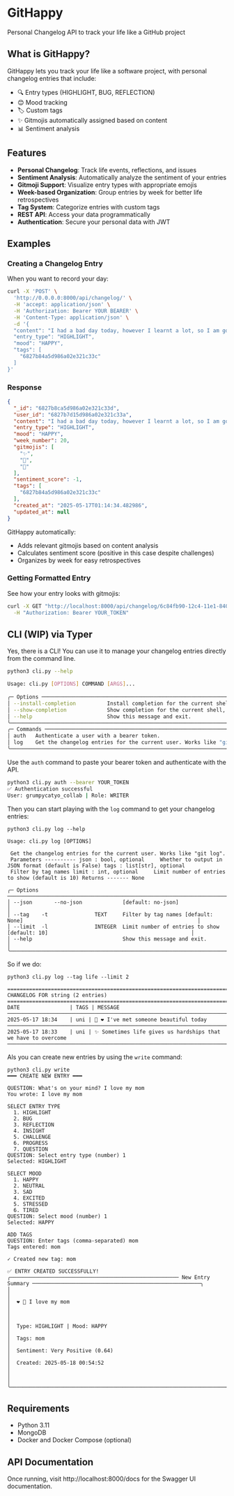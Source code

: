 # GitHappy

Personal Changelog API to track your life like a GitHub project


## What is GitHappy?

GitHappy lets you track your life like a software project, with personal changelog entries that include:
- 🔍 Entry types (HIGHLIGHT, BUG, REFLECTION)
- 😊 Mood tracking
- 🏷️ Custom tags
- ✨ Gitmojis automatically assigned based on content
- 📊 Sentiment analysis

## Features

- **Personal Changelog**: Track life events, reflections, and issues
- **Sentiment Analysis**: Automatically analyze the sentiment of your entries
- **Gitmoji Support**: Visualize entry types with appropriate emojis
- **Week-based Organization**: Group entries by week for better life retrospectives
- **Tag System**: Categorize entries with custom tags
- **REST API**: Access your data programmatically
- **Authentication**: Secure your personal data with JWT

## Examples

### Creating a Changelog Entry

When you want to record your day:

```bash
curl -X 'POST' \
  'http://0.0.0.0:8000/api/changelog/' \
  -H 'accept: application/json' \
  -H 'Authorization: Bearer YOUR BEARER' \
  -H 'Content-Type: application/json' \
  -d '{
  "content": "I had a bad day today, however I learnt a lot, so I am gonna continue and be better tomorrow",
  "entry_type": "HIGHLIGHT",
  "mood": "HAPPY",
  "tags": [
    "6827b84a5d986a02e321c33c"
  ]
}'
```

### Response
```json
{
  "_id": "6827b8ca5d986a02e321c33d",
  "user_id": "6827b7d15d986a02e321c33a",
  "content": "I had a bad day today, however I learnt a lot, so I am gonna continue and be better tomorrow",
  "entry_type": "HIGHLIGHT",
  "mood": "HAPPY",
  "week_number": 20,
  "gitmojis": [
    "✨",
    "🚀",
    "🧠"
  ],
  "sentiment_score": -1,
  "tags": [
    "6827b84a5d986a02e321c33c"
  ],
  "created_at": "2025-05-17T01:14:34.482986",
  "updated_at": null
}
```

GitHappy automatically:

* Adds relevant gitmojis based on content analysis
* Calculates sentiment score (positive in this case despite challenges)
* Organizes by week for easy retrospectives


### Getting Formatted Entry

See how your entry looks with gitmojis:

```bash
curl -X GET "http://localhost:8000/api/changelog/6c84fb90-12c4-11e1-840d-7b25c5ee775a/formatted" \
  -H "Authorization: Bearer YOUR_TOKEN"
```

## CLI (WIP) via Typer
Yes, there is a CLI! You can use it to manage your changelog entries directly from the command line. 

```bash
python3 cli.py --help

Usage: cli.py [OPTIONS] COMMAND [ARGS]...                                                                                       
                                                                                                                                 
╭─ Options ─────────────────────────────────────────────────────────────────────────────────────────────────────────────────────╮
│ --install-completion          Install completion for the current shell.                                                       │
│ --show-completion             Show completion for the current shell, to copy it or customize the installation.                │
│ --help                        Show this message and exit.                                                                     │
╰───────────────────────────────────────────────────────────────────────────────────────────────────────────────────────────────╯
╭─ Commands ────────────────────────────────────────────────────────────────────────────────────────────────────────────────────╮
│ auth   Authenticate a user with a bearer token.                                                                               │
│ log    Get the changelog entries for the current user. Works like "git log".                                                  │
╰───────────────────────────────────────────────────────────────────────────────────────────────────────────────────────────────╯
```

Use the `auth` command to paste your bearer token and authenticate with the API.
```bash
python3 cli.py auth --bearer YOUR_TOKEN
✅ Authentication successful
User: grumpycatyo_collab | Role: WRITER
```

Then you can start playing with the `log` command to get your changelog entries:
```
python3 cli.py log --help
                                                                                                                                 
Usage: cli.py log [OPTIONS]                                                                                                     
                                                                                                                                 
 Get the changelog entries for the current user. Works like "git log".                                                           
 Parameters ---------- json : bool, optional     Whether to output in JSON format (default is False) tags : list[str], optional  
 Filter by tag names limit : int, optional     Limit number of entries to show (default is 10) Returns ------- None              
                                                                                                                                 
╭─ Options ─────────────────────────────────────────────────────────────────────────────────────────────────────────────────────╮
│ --json       --no-json             [default: no-json]                                                                         │
│ --tag    -t               TEXT     Filter by tag names [default: None]                                                        │
│ --limit  -l               INTEGER  Limit number of entries to show [default: 10]                                              │
│ --help                             Show this message and exit.                                                                │
╰───────────────────────────────────────────────────────────────────────────────────────────────────────────────────────────────╯
```

So if we do:
```
python3 cli.py log --tag life --limit 2 

========================================================================================
CHANGELOG FOR string (2 entries)
========================================================================================
DATE                | TAGS | MESSAGE
────────────────────────────────────────────────────────────────────────────────────────
2025-05-17 18:34    | uni | 📝 ❤️ I've met someone beautiful today
────────────────────────────────────────────────────────────────────────────────────────
2025-05-17 18:33    | uni | ✨ Sometimes life gives us hardships that we have to overcome
────────────────────────────────────────────────────────────────────────────────────────
```

Als you can create new entries by using the `write` command:

```
python3 cli.py write
━━━ CREATE NEW ENTRY ━━━

QUESTION: What's on your mind? I love my mom
You wrote: I love my mom

SELECT ENTRY TYPE
  1. HIGHLIGHT
  2. BUG
  3. REFLECTION
  4. INSIGHT
  5. CHALLENGE
  6. PROGRESS
  7. QUESTION
QUESTION: Select entry type (number) 1
Selected: HIGHLIGHT

SELECT MOOD
  1. HAPPY
  2. NEUTRAL
  3. SAD
  4. EXCITED
  5. STRESSED
  6. TIRED
QUESTION: Select mood (number) 1
Selected: HAPPY

ADD TAGS
QUESTION: Enter tags (comma-separated) mom
Tags entered: mom

✓ Created new tag: mom

✅ ENTRY CREATED SUCCESSFULLY!
╭────────────────────────────────────────────────────── New Entry Summary ──────────────────────────────────────────────────────╮
│                                                                                                                               │
│  ❤️ 🌱 I love my mom                                                                                                           │
│                                                                                                                               │
│  Type: HIGHLIGHT | Mood: HAPPY                                                                                                │
│  Tags: mom                                                                                                                    │
│  Sentiment: Very Positive (0.64)                                                                                              │
│  Created: 2025-05-18 00:54:52                                                                                                 │
│                                                                                                                               │
╰───────────────────────────────────────────────────────────────────────────────────────────────────────────────────────────────╯

```
## Requirements

* Python 3.11
* MongoDB
* Docker and Docker Compose (optional)

## API Documentation
Once running, visit http://localhost:8000/docs for the Swagger UI documentation.
